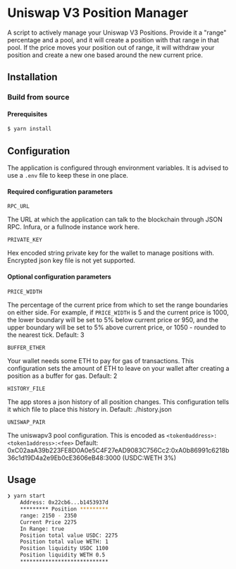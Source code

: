 # Uniswap V3 Position Manager

A script to actively manage your Uniswap V3 Positions. Provide it a "range" percentage and a pool, and it will
create a position with that range in that pool. If the price moves your position out of range, it will withdraw
your position and create a new one based around the new current price.

## Installation

### Build from source

#### Prerequisites

```js
$ yarn install
```

## Configuration

The application is configured through environment variables. It is advised to use a `.env` file to keep these in one place.

#### Required configuration parameters

`RPC_URL`

The URL at which the application can talk to the blockchain through JSON RPC. Infura, or a fullnode instance work here.

`PRIVATE_KEY`

Hex encoded string private key for the wallet to manage positions with. Encrypted json key file is not yet supported.

#### Optional configuration parameters

`PRICE_WIDTH`

The percentage of the current price from which to set the range boundaries on either side.
For example, if `PRICE_WIDTH` is 5 and the current price is 1000, the lower boundary will be set to 5% below current price
or 950, and the upper boundary will be set to 5% above current price, or 1050 - rounded to the nearest tick.
Default: 3

`BUFFER_ETHER`

Your wallet needs some ETH to pay for gas of transactions. This configuration sets the amount of ETH to leave on your wallet
after creating a position as a buffer for gas.
Default: 2

`HISTORY_FILE`

The app stores a json history of all position changes. This configuration tells it which file to place this history in.
Default: ./history.json

`UNISWAP_PAIR`

The uniswapv3 pool configuration. This is encoded as `<token0address>:<token1address>:<fee>`
Default: 0xC02aaA39b223FE8D0A0e5C4F27eAD9083C756Cc2:0xA0b86991c6218b36c1d19D4a2e9Eb0cE3606eB48:3000 (USDC:WETH 3%)

## Usage

```sh
❯ yarn start
    Address: 0x22cb6...b1453937d
    ********* Position *********
    range: 2150 - 2350
    Current Price 2275
    In Range: true
    Position total value USDC: 2275
    Position total value WETH: 1
    Position liquidity USDC 1100
    Position liquidity WETH 0.5
    ****************************
```
